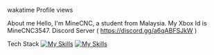 wakatime Profile views

About me
Hello, I'm MineCNC, a student from Malaysia.
My Xbox Id is MineCNC3547.
Discord Server ( https://discord.gg/a6qABFSJkW )

Tech Stack
[![My Skills](https://skillicons.dev/icons?i=js,html,css,python,powershell,unity)](https://skillicons.dev)
[![My Skills](https://skillicons.dev/icons?i=discord,youtube)](https://skillicons.dev)
